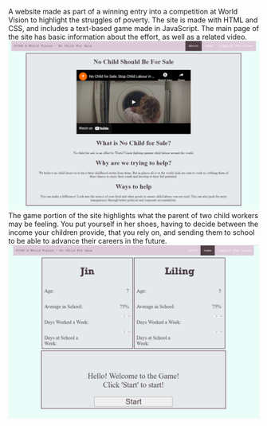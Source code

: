 A website made as part of a winning entry into a competition at World Vision to highlight the struggles of poverty.
The site is made with HTML and CSS, and includes a text-based game made in JavaScript.
The main page of the site has basic information about the effort, as well as a related video.
![Alt text](screenshots/About.png)<br>
The game portion of the site highlights what the parent of two child workers may be feeling. You put yourself in her shoes, having to decide between the income your children provide, that you rely on, and sending them to school to be able to advance their careers in the future.
![Alt text](screenshots/Game.png)<br>
